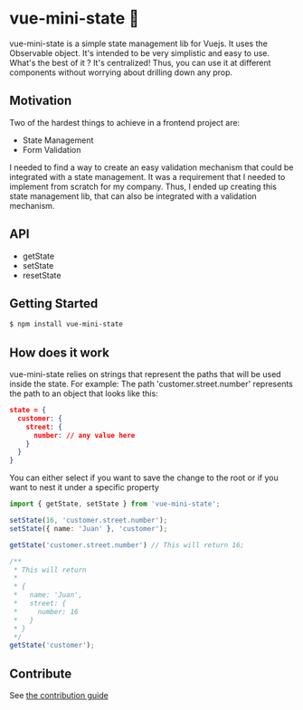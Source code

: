 # vue-mini-state 🔮

vue-mini-state is a simple state management lib for Vuejs. It uses the Observable object.
It's intended to be very simplistic and easy to use. What's the best of it ? It's centralized! Thus, you can use it at different components without worrying about drilling down any prop.

## Motivation

Two of the hardest things to achieve in a frontend project are:

- State Management
- Form Validation

I needed to find a way to create an easy validation mechanism that could be integrated with a state management. It was a requirement that I needed to implement from scratch for my company. Thus, I ended up creating this state management lib, that can also be integrated with a validation mechanism.

## API

- getState
- setState
- resetState

## Getting Started

```bash
$ npm install vue-mini-state
```

## How does it work

vue-mini-state relies on strings that represent the paths that will be used inside the state.
For example: The path 'customer.street.number' represents the path to an object that looks like this:

```json
state = {
  customer: {
    street: {
      number: // any value here
    }
  }
}
```

You can either select if you want to save the change to the root or if you want to nest it under a specific property

```ts
import { getState, setState } from 'vue-mini-state';

setState(16, 'customer.street.number');
setState({ name: 'Juan' }, 'customer');

getState('customer.street.number') // This will return 16;

/**
 * This will return
 *
 * {
 *   name: 'Juan',
 *   street: {
 *     number: 16
 *   }
 * }
 */
getState('customer');
```

## Contribute

See [the contribution guide](./CONTRIBUTE.md)

